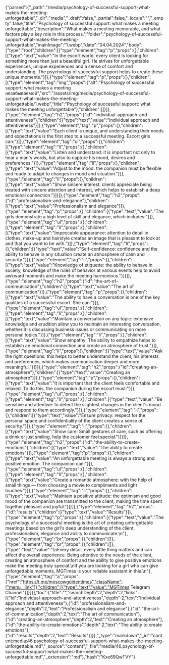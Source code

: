 {"parsed":{"_path":"/media/psychology-of-successful-support-what-makes-the-meeting-unforgettable","_dir":"media","_draft":false,"_partial":false,"_locale":"","_empty":false,"title":"Psychology of successful support: what makes a meeting unforgettable","description":"What makes a meeting memorable, and what factors play a key role in this process.","folder":"psychology-of-successful-support-what-makes-the-meeting-unforgettable","mainImage":"1.webp","date":"04.04.2024","body":{"type":"root","children":[{"type":"element","tag":"p","props":{},"children":[{"type":"text","value":"In the escort world, every client is looking for something more than just a beautiful girl. He strives for unforgettable experiences, unique experiences and a sense of comfort and understanding. The psychology of successful support helps to create these unique moments."}]},{"type":"element","tag":"p","props":{},"children":[{"type":"element","tag":"img","props":{"alt":"Psychology of successful support: what makes a meeting незабываемой","src":"/assets/img/media/psychology-of-successful-support-what-makes-the-meeting-unforgettable/1.webp","title":"Psychology of successful support: what makes the meeting unforgettable"},"children":[]}]},{"type":"element","tag":"h2","props":{"id":"individual-approach-and-attentiveness"},"children":[{"type":"text","value":"Individual approach and attentiveness"}]},{"type":"element","tag":"p","props":{},"children":[{"type":"text","value":"Each client is unique, and understanding their needs and expectations is the first step to a successful meeting. Escort girls can:"}]},{"type":"element","tag":"ul","props":{},"children":[{"type":"element","tag":"li","props":{},"children":[{"type":"text","value":"Listen and understand: it is important not only to hear a man's words, but also to capture his mood, desires and preferences."}]},{"type":"element","tag":"li","props":{},"children":[{"type":"text","value":"Adjust to the mood: the companion must be flexible and ready to adapt to changes in mood and situation."}]},{"type":"element","tag":"li","props":{},"children":[{"type":"text","value":"Show sincere interest: clients appreciate being treated with sincere attention and interest, which helps to establish a deep emotional connection."}]}]},{"type":"element","tag":"h2","props":{"id":"professionalism-and-elegance"},"children":[{"type":"text","value":"Professionalism and elegance"}]},{"type":"element","tag":"p","props":{},"children":[{"type":"text","value":"The girls demonstrate a high level of skill and elegance, which includes:"}]},{"type":"element","tag":"ul","props":{},"children":[{"type":"element","tag":"li","props":{},"children":[{"type":"text","value":"Impeccable appearance: attention to detail in clothes, make-up and hairstyle creates an image that is pleasant to look at and that you want to be with."}]},{"type":"element","tag":"li","props":{},"children":[{"type":"text","value":"Self-confidence: confidence and the ability to behave in any situation create an atmosphere of calm and security."}]},{"type":"element","tag":"li","props":{},"children":[{"type":"text","value":"Knowledge of etiquette: the ability to behave in society, knowledge of the rules of behavior at various events help to avoid awkward moments and make the meeting harmonious."}]}]},{"type":"element","tag":"h2","props":{"id":"the-art-of-communication"},"children":[{"type":"text","value":"The art of communication"}]},{"type":"element","tag":"p","props":{},"children":[{"type":"text","value":"The ability to have a conversation is one of the key qualities of a successful escort. She can:"}]},{"type":"element","tag":"ul","props":{},"children":[{"type":"element","tag":"li","props":{},"children":[{"type":"text","value":"Maintain a conversation on any topic: extensive knowledge and erudition allow you to maintain an interesting conversation, whether it is discussing business issues or communicating on more personal topics."}]},{"type":"element","tag":"li","props":{},"children":[{"type":"text","value":"Show empathy: The ability to empathize helps to establish an emotional connection and create an atmosphere of trust."}]},{"type":"element","tag":"li","props":{},"children":[{"type":"text","value":"Ask the right questions: this helps to better understand the client, his interests and preferences, which makes communication deeper and more meaningful."}]}]},{"type":"element","tag":"h2","props":{"id":"creating-an-atmosphere"},"children":[{"type":"text","value":"Creating an atmosphere"}]},{"type":"element","tag":"p","props":{},"children":[{"type":"text","value":"It is important that the client feels comfortable and relaxed. To do this, the companion during the escort must:"}]},{"type":"element","tag":"ul","props":{},"children":[{"type":"element","tag":"li","props":{},"children":[{"type":"text","value":"Be sensitive and attentive: to detect the slightest changes in the client's mood and respond to them accordingly."}]},{"type":"element","tag":"li","props":{},"children":[{"type":"text","value":"Ensure privacy: respect for the personal space and confidentiality of the client creates a sense of security."}]},{"type":"element","tag":"li","props":{},"children":[{"type":"text","value":"Show care: Small gestures of care, such as offering a drink or just smiling, help the customer feel special."}]}]},{"type":"element","tag":"h2","props":{"id":"the-ability-to-create-emotions"},"children":[{"type":"text","value":"The ability to create emotions"}]},{"type":"element","tag":"p","props":{},"children":[{"type":"text","value":"An unforgettable meeting is always a strong and positive emotion. The companion can:"}]},{"type":"element","tag":"ul","props":{},"children":[{"type":"element","tag":"li","props":{},"children":[{"type":"text","value":"Create a romantic atmosphere: with the help of small things — from choosing a movie to compliments and light touches."}]},{"type":"element","tag":"li","props":{},"children":[{"type":"text","value":"Maintain a positive attitude: the optimism and good mood of the companion are transmitted to the client, making the time spent together pleasant and joyful."}]}]},{"type":"element","tag":"h2","props":{"id":"results"},"children":[{"type":"text","value":"Results"}]},{"type":"element","tag":"p","props":{},"children":[{"type":"text","value":"The psychology of a successful meeting is the art of creating unforgettable meetings based on the girl's deep understanding of the client, professionalism, elegance and ability to communicate.\n"},{"type":"element","tag":"br","props":{},"children":[]},{"type":"element","tag":"br","props":{},"children":[]},{"type":"text","value":"\nEvery detail, every little thing matters and can affect the overall experience. Being attentive to the needs of the client, creating an atmosphere of comfort and the ability to give positive emotions make the meeting truly special.\nIf you are looking for a girl who can give unforgettable moments, MGTimes is your reliable assistant in this.\n"},{"type":"element","tag":"a","props":{"href":"https://t.me/moscowgoldentimes","className":["menu__link"]},"children":[{"type":"text","value":"MGTimes Telegram Channel"}]}]}],"toc":{"title":"","searchDepth":2,"depth":2,"links":[{"id":"individual-approach-and-attentiveness","depth":2,"text":"Individual approach and attentiveness"},{"id":"professionalism-and-elegance","depth":2,"text":"Professionalism and elegance"},{"id":"the-art-of-communication","depth":2,"text":"The art of communication"},{"id":"creating-an-atmosphere","depth":2,"text":"Creating an atmosphere"},{"id":"the-ability-to-create-emotions","depth":2,"text":"The ability to create emotions"},{"id":"results","depth":2,"text":"Results"}]}},"_type":"markdown","_id":"content:media:46.psychology-of-successful-support-what-makes-the-meeting-unforgettable.md","_source":"content","_file":"media/46.psychology-of-successful-support-what-makes-the-meeting-unforgettable.md","_extension":"md"},"hash":"Kxe69QwTVY"}